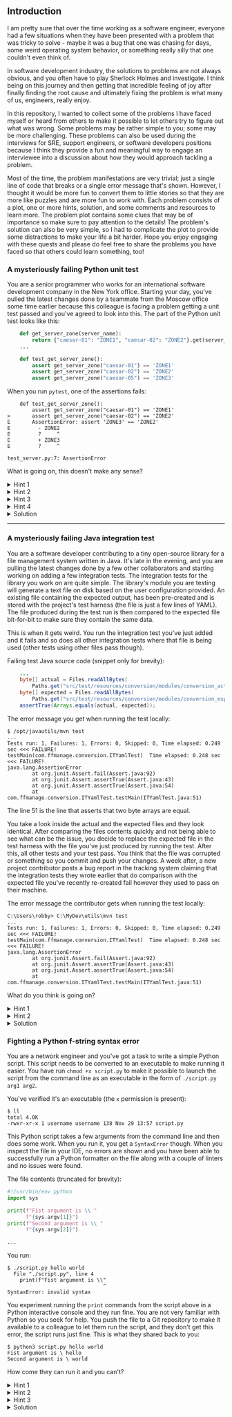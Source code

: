## Introduction

I am pretty sure that over the time working as a software engineer, everyone had a few situations
when they have been presented with a problem that was tricky to solve - maybe it was a bug
that one was chasing for days, some weird operating system behavior, or something really silly
that one couldn't even think of.

In software development industry, the solutions to problems are not always obvious, and you often have to play Sherlock Holmes and investigate.
I think being on this journey and then getting that incredible feeling of joy after finally finding the root cause 
and ultimately fixing the problem is what many of us, engineers, really enjoy.

In this repository, I wanted to collect some of the problems I have faced myself or heard from others
to make it possible to let others try to figure out what was wrong.
Some problems may be rather simple to you; some may be more challenging.
These problems can also be used during the interviews for SRE, support engineers, or software
developers positions because I think they provide a fun and meaningful way to engage an interviewee
into a discussion about how they would approach tackling a problem.

Most of the time, the problem manifestations are very trivial; just a single line of code that breaks or a single error message that's shown.
However, I thought it would be more fun to convert them to little stories so that they are more like
puzzles and are more fun to work with.
Each problem consists of a plot, one or more hints, solution, and some comments and resources to learn more.
The problem plot contains some clues that may be of importance so make sure to pay attention to the details!
The problem's solution can also be very simple, so I had to complicate the plot to provide some distractions
to make your life a bit harder.
Hope you enjoy engaging with these quests and please do feel free to share the problems you have faced so that others could learn something, too!

### A mysteriously failing Python unit test

You are a senior programmer who works for an international software development company 
in the New York office. 
Starting your day, you've pulled the latest changes done by a teammate from the Moscow office some time earlier because
this colleague is facing a problem getting a unit test passed and you've agreed to look into this.
The part of the Python unit test looks like this:

```python
    def get_server_zone(server_name):
        return {"caesar-01": "ZONE1", "caesar-02": "ZONE2"}.get(server_name, "ZONE3")
    ...

    def test_get_server_zone():
        assert get_server_zone("caesar-01") == 'ZONE1'
        assert get_server_zone("сaesar-02") == 'ZONE2'
        assert get_server_zone("caesar-05") == 'ZONE3'
```

When you run `pytest`, one of the assertions fails:

```
    def test_get_server_zone():
        assert get_server_zone("caesar-01") == 'ZONE1'
>       assert get_server_zone("сaesar-02") == 'ZONE2'
E       AssertionError: assert 'ZONE3' == 'ZONE2'
E         - ZONE2
E         ?     ^
E         + ZONE3
E         ?     ^

test_server.py:7: AssertionError
```

What is going on, this doesn't make any sense?

<details>
  <summary>Hint 1</summary>
  The colleague is from Moscow, perhaps he/she is Russian?
</details>

<details>
  <summary>Hint 2</summary>
  Is there any chance the colleague is using multiple language inputs on their keyboard?
</details>

<details>
  <summary>Hint 3</summary>
  Maybe it could be worth inspecting the source code using a hex editor, maybe
  there is something wrong with any of the character encoding or something?
</details>

<details>
  <summary>Hint 4</summary>
  
  How is it possible?

  Python:

  ```
  > hash('c')
  1097105870894525455
  > hash('с')
  5664101110289827702
  > ord('c')
  99
  > ord('с')
  1089
  ```

  Bash:

  ```
  $ echo с | xxd               
  00000000: d181 0a

  echo c | xxd
  00000000: 630a                       
  ```

</details>


<details>
  <summary>Solution</summary>
  
  The unit test breaks because in the word "сaesar-02" the first character is not
  a Latin "c" but instead a Russian "с" (`CYRILLIC SMALL LETTER ES` in Unicode).
  This is why this string can't be found in the dictionary, falling back
  to the default value of `'ZONE3'`.

  If you look at the [Russian keyboard layout](https://en.wikipedia.org/wiki/JCUKEN),
  you'll see that the letter "c" is on the same key both in Russian and English key mapping.
  This means a person could have started to type in Russian, then realized they had to
  switch the input language, they did, and then continued typing in English leaving
  the first character in place.

  It can be useful to be able to use a hex editor to look at the program source code or any text at all really. The [`xxd`](https://linux.die.net/man/1/xxd) command can create 
  a hex dump of a given file or standard input.

  Resources:
  * Python [`ord`](https://docs.python.org/3.4/library/functions.html?highlight=ord#ord) and [`hash`](https://docs.python.org/3.4/library/functions.html?highlight=ord#hash) built-ins
  * Linux [`xxd`](https://linux.die.net/man/1/xxd) command
  * [IDN homograph attacks](https://en.wikipedia.org/wiki/IDN_homograph_attack) 

</details>

---

### A mysteriously failing Java integration test

You are a software developer contributing to a tiny open-source library 
for a file management system written in Java.
It's late in the evening, and you are pulling the latest changes done by a 
few other collaborators and starting working on adding a few integration tests.
The integration tests for the library you work on are quite simple. 
The library's module you are testing will generate a text file on disk based 
on the user configuration provided.
An existing file containing the expected output, has been pre-created 
and is stored with the project's test harness (the file is just a few lines of YAML).
The file produced during the test run is then compared to the expected file bit-for-bit 
to make sure they contain the same data. 

This is when it gets weird. 
You run the integration test you've just added and it fails and so does all other integration
tests where that file is being used (other tests using other files pass though).

Failing test Java source code (snippet only for brevity):

```java
    ...
    byte[] actual = Files.readAllBytes(
        Paths.get("src/test/resources/conversion/modules/conversion_actual.yaml"));
    byte[] expected = Files.readAllBytes(
        Paths.get("src/test/resources/conversion/modules/conversion_expected.yaml"));
    assertTrue(Arrays.equals(actual, expected));
```

The error message you get when running the test locally:

```
$ /opt/javautils/mvn test
...
Tests run: 1, Failures: 1, Errors: 0, Skipped: 0, Time elapsed: 0.249 sec <<< FAILURE!
testMain(com.ffmanage.conversion.ITYamlTest)  Time elapsed: 0.248 sec  <<< FAILURE!
java.lang.AssertionError
        at org.junit.Assert.fail(Assert.java:92)
        at org.junit.Assert.assertTrue(Assert.java:43)
        at org.junit.Assert.assertTrue(Assert.java:54)
        at com.ffmanage.conversion.ITYamlTest.testMain(ITYamlTest.java:51)
```

The line 51 is the line that asserts that two byte arrays are equal.

You take a look inside the actual and the expected files and they look identical.
After comparing the files contents quickly and not being able to see what can be the issue, 
you decide to replace the expected file in the test harness with the file 
you've just produced by running the test.
After this, all other tests and your test pass.
You think that the file was corrupted or something so you commit and push your changes.
A week after, a new project contributor posts a bug report in the tracking system claiming 
that the integration tests they wrote earlier that do comparison with the expected file 
you've recently re-created fail however they used to pass on their machine.

The error message the contributor gets when running the test locally:

```
C:\Users\robby> C:\MyDev\utils\mvn test
...
Tests run: 1, Failures: 1, Errors: 0, Skipped: 0, Time elapsed: 0.249 sec <<< FAILURE!
testMain(com.ffmanage.conversion.ITYamlTest)  Time elapsed: 0.248 sec  <<< FAILURE!
java.lang.AssertionError
        at org.junit.Assert.fail(Assert.java:92)
        at org.junit.Assert.assertTrue(Assert.java:43)
        at org.junit.Assert.assertTrue(Assert.java:54)
        at com.ffmanage.conversion.ITYamlTest.testMain(ITYamlTest.java:51)
```

What do you think is going on?

<details>
  <summary>Hint 1</summary>
  Can you spot any notable differences in your environment and the one of the contributor?
</details>

<details>
  <summary>Hint 2</summary>
  How did you compare the actual and the expected files contents? Maybe there are some
  differences in how text is represented in your environment and the one of the contributor?
</details>

<details>
  <summary>Solution</summary>
 
  Looking at the command line output, you can notice that the contributor is on a Windows machine
  and you are on a Linux machine (based on the path notion used to access the `mvn` executable). 
  There are differences in what control characters are used to signify the 
  end of a line in text files.
  The integration test failed because the byte representation for linefeed/carriage return is different on these
  operating systems and when comparing the bytecode arrays, the assertion fails.
  If your file hadn't have any line breaks, the test would have passed.

  To make the test more robust, you could have compared the lines instead of the bytes, like this:

  ```java
    ...
    List<String> actualStrings = Files.readAllLines(
        Paths.get("src/test/resources/conversion/modules/conversion_actual.yaml"));
    List<String> expectedStrings = Files.readAllLines(
        Paths.get("src/test/resources/conversion/modules/conversion_expected.yaml"));
    assertEquals(actualStrings, expectedStrings);
  ```

  Also, when constructing the text to write to files programmatically 
  (when you know that the files can be accessed in multiple operating systems), make sure
  to use a system dependent line separator that your programming language provides 
  such as `System.lineSeparator()` in Java.
  
  It is also possible to convert text files newline characters by using the `dos2unix` and `unix2dos`
  utilities or any general purpose programming language that supports reading and writing text files.
  Be prepared to see the [`^M`](https://unix.stackexchange.com/questions/32001/what-is-m-and-how-do-i-get-rid-of-it) carriage-return character
  as well when looking at the files originated in Windows.

  Resources:
  * [End Of Line Characters: Peter Benjamin](https://peterbenjamin.com/seminars/crossplatform/texteol.html)
  * [Newline: Wikipedia](https://en.wikipedia.org/wiki/Newline)
  * [`System.lineSeparator()` : Java](https://docs.oracle.com/javase/8/docs/api/java/lang/System.html#lineSeparator--)
  * [dos2unix](http://manpages.ubuntu.com/manpages/bionic/man1/dos2unix.1.html)
  * [unix2dos](http://manpages.ubuntu.com/manpages/bionic/en/man1/unix2dos.1.html)

</details>

### Fighting a Python f-string syntax error

You are a network engineer and you've got a task to write a simple Python script.
This script needs to be converted to an executable to make running it easier.
You have run `chmod +x script.py` to make it possible to launch the script from the command line
as an executable in the form of `./script.py arg1 arg2`.

You've verified it's an executable (the `x` permission is present):

```
$ ll
total 4.0K
-rwxr-xr-x 1 username username 138 Nov 29 13:57 script.py
```

This Python script takes a few arguments from the command line and then does some work.
When you run it, you get a `SyntaxError` though.
When you inspect the file in your IDE, no errors are shown and you have been able to successfully 
run a Python formatter on the file along with a couple of linters and no issues were found.

The file contents (truncated for brevity):

```python
#!/usr/bin/env python
import sys

print(f"Fist argument is \\ "
      f"{sys.argv[1]}")
print(f"Second argument is \\ "
      f"{sys.argv[2]}")

...
```

You run:

```
$ ./script.py hello world
  File "./script.py", line 4
    print(f"Fist argument is \\"
                               ^
SyntaxError: invalid syntax
```

You experiment running the `print` commands from the script above in a Python interactive
console and they run fine.
You are not very familiar with Python so you seek for help.
You push the file to a Git repository to make it available to a colleague 
to let them run the script, and they don't get this error, the script runs just fine.
This is what they shared back to you:

```
$ python3 script.py hello world
Fist argument is \ hello
Second argument is \ world
```

How come they can run it and you can't?

<details>
  <summary>Hint 1</summary>
  Can there be any difference in the environments that are used to run the Python script 
  (yours and your colleague's)?
</details>

<details>
  <summary>Hint 2</summary>
  Have the colleague and you run the script using the same command?
</details>

<details>
  <summary>Hint 3</summary>
  When Python script is run as an executable from a Bash shell, what Python interpreter is used to run it?
</details>

<details>
  <summary>Solution</summary>
  You could have thought first that there must be something weird with the escape characters
  in the f-string.
  However, this was just a distraction.
  You may have noticed that your colleague ran the script by specifying the Python interpreter explicitly:

  ```
  $ python3 script.py 
  ```

  You, in contrast, relied on something called a [shebang](https://en.wikipedia.org/wiki/Shebang_(Unix)) that defines what program will be used to run the file.

  So, with the shebang in the `script.py`, the Python script is run like this:
  
  ```
  $ /usr/bin/env python script.py hello world
  ```
  
  You may have noticed that the shebang refers to the `python` which by default points
  to Python 2 interpreter.
  The f-strings have been introduced in Python 3.6 and thus a Python script containing
  f-strings will fail to be parsed by a Python 2 interpreter.

  It's worth mentioning that when you have a Python virtual environment activated,
  the `python` directive may point to the `python3` symbolic link inside the virtual
  environment:

  ```
  $ python3 -m venv sampleenv       
  $ source sampleenv/bin/activate
  (sampleenv) $ ll sampleenv/bin | grep "py"              
  lrwxrwxrwx 1 username username    7 Nov 29 14:32 python -> python3
  lrwxrwxrwx 1 username username   47 Nov 29 14:32 python3 -> /usr/bin/python3
  ```
  
  This means that you could have run the script successfully 
  if your Python 3 virtual environment was activated.
  However, for extra clarity, it may be worth to change the shebang and use the `python3` instead.

  It is also important to note that `python3` can point to older Python 3 versions, for instance,
  the Python 3.5 interpreter would also fail to parse a Python program containing f-strings:

  ```
  $ python3.5 -c "var = 10; print(f'{var}')"
    File "<string>", line 1
    var = 10; print(f'{var}')
                           ^
  SyntaxError: invalid syntax
  ```

  To make sure that your programs are supported by multiple Python versions
  (for instance, you can't use [dataclasses](https://docs.python.org/3/library/dataclasses.html)
   that were added in Python 3.7 if your code will run on Python 3.6),
  you'd have to run the tests across multiple Python versions
  which can done using [tox](https://alextereshenkov.github.io/run-python-tests-with-tox-in-docker.html).

  Resources:
  * [Python f-strings](https://realpython.com/python-f-strings/)
  * [Shebang: Wikipedia](https://en.wikipedia.org/wiki/Shebang_(Unix))

</details>
